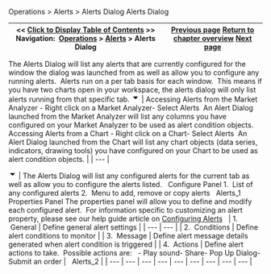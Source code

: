 ﻿
Operations > Alerts > Alerts Dialog
Alerts Dialog

| << [Click to Display Table of Contents](alerts_dialog.md) >> **Navigation:**     [Operations](operations.md) > [Alerts](alerts.md) > Alerts Dialog | [Previous page](using_alerts.md) [Return to chapter overview](alerts.md) [Next page](configuring_alerts.md) |
| --- | --- |
The Alerts Dialog will list any alerts that are currently configured for the window the dialog was launched from as well as allow you to configure any running alerts.  Alerts run on a per tab basis for each window.  This means if you have two charts open in your workspace, the alerts dialog will only list alerts running from that specific tab.
![tog_minus](tog_minus.gif)
| Accessing Alerts from the Market Analyzer - Right click on a Market Analyzer- Select Alerts  An Alert Dialog launched from the Market Analyzer will list any columns you have configured on your Market Analyzer to be used as alert condition objects.   Accessing Alerts from a Chart - Right click on a Chart- Select Alerts  An Alert Dialog launched from the Chart will list any chart objects (data series, indicators, drawing tools) you have configured on your Chart to be used as alert condition objects. |
| --- |

![tog_minus](tog_minus.gif)
| The Alerts Dialog will list any configured alerts for the current tab as well as allow you to configure the alerts listed.   Configure Panel 1.  List of any configured alerts 2.  Menu to add, remove or copy alerts   Alerts_1   Properties Panel The properties panel will allow you to define and modify each configured alert.  For information specific to customizing an alert property, please see our help guide article on [Configuring Alerts](configuring_alerts.md)     | 1.  General | Define general alert settings | | --- | --- | | 2.  Conditions | Define alert conditions to monitor | | 3.  Message | Define alert message details generated when alert condition is triggered | | 4.  Actions | Define alert actions to take.  Possible actions are:   - Play sound- Share- Pop Up Dialog- Submit an order |      Alerts_2 |
| --- | --- | --- | --- | --- | --- | --- | --- | --- |
